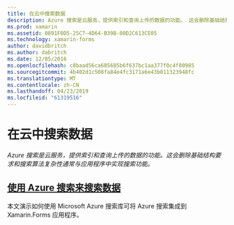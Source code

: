 ```yaml
---
title: 在云中搜索数据
description: Azure 搜索是云服务，提供索引和查询上传的数据的功能。 这会删除基础结构要求和搜索算法复杂性通常与应用程序中实现搜索功能。
ms.prod: xamarin
ms.assetid: 0891F0D5-25C7-4D64-B39B-00D2C613CE05
ms.technology: xamarin-forms
author: davidbritch
ms.author: dabritch
ms.date: 12/05/2016
ms.openlocfilehash: c8baad56ca685685b6f637bc1aa377f0c4f80985
ms.sourcegitcommit: 4b402d1c508fa84e4fc3171a6e43b811323948fc
ms.translationtype: MT
ms.contentlocale: zh-CN
ms.lasthandoff: 04/23/2019
ms.locfileid: "61319516"
---
```

# <a name="searching-data-in-the-cloud"></a>在云中搜索数据

_Azure 搜索是云服务，提供索引和查询上传的数据的功能。这会删除基础结构要求和搜索算法复杂性通常与应用程序中实现搜索功能。_

## <a name="searching-data-with-azure-searchazure-searchmd"></a>[使用 Azure 搜索来搜索数据](azure-search.md)

本文演示如何使用 Microsoft Azure 搜索库可将 Azure 搜索集成到 Xamarin.Forms 应用程序。

